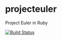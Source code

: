 # projecteuler
Project Euler in Ruby

[![Build Status](https://travis-ci.org/charlotte-ruby/projecteuler.svg?branch=master)](https://travis-ci.org/charlotte-ruby/projecteuler)
